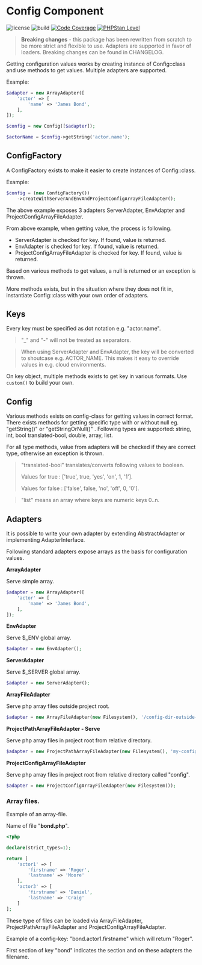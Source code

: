 # Config Component

![license](https://img.shields.io/github/license/corex/config?label=license)
![build](https://github.com/corex/config/workflows/build/badge.svg)
[![Code Coverage](https://img.shields.io/endpoint?url=https://gist.githubusercontent.com/corex/d409d31a9138bc37c905b4b4727bebe1/raw/test-coverage__master.json)](https://github.com/corex/config/actions)
[![PHPStan Level](https://img.shields.io/endpoint?url=https://gist.githubusercontent.com/corex/d409d31a9138bc37c905b4b4727bebe1/raw/phpstan-level__master.json)](https://github.com/corex/config/actions)

> **Breaking changes** - this package has been rewritten from scratch to be more strict and flexible to use. Adapters are supported in favor of loaders. Breaking changes can be found in CHANGELOG.

Getting configuration values works by creating instance of Config::class and use methods to get values. Multiple adapters are supported.

Example:
```php
$adapter = new ArrayAdapter([
    'actor' => [
        'name' => 'James Bond',
    ],
]);

$config = new Config([$adapter]);

$actorName = $config->getString('actor.name');
```

## ConfigFactory

A ConfigFactory exists to make it easier to create instances of Config::class.

Example:
```php
$config = (new ConfigFactory())
    ->createWithServerAndEnvAndProjectConfigArrayFileAdapter();
```

The above example exposes 3 adapters ServerAdapter, EnvAdapter and ProjectConfigArrayFileAdapter.

From above example, when getting value, the process is following.
- ServerAdapter is checked for key. If found, value is returned.
- EnvAdapter is checked for key. If found, value is returned.
- ProjectConfigArrayFileAdapter is checked for key. If found, value is returned.

Based on various methods to get values, a null is returned or an exception is thrown.

More methods exists, but in the situation where they does not fit in, instantiate Config::class with your own order of adapters.


## Keys

Every key must be specified as dot notation e.g. "actor.name".

> "_" and "-" will not be treated as separators.

> When using ServerAdapter and EnvAdapter, the key will be converted to shoutcase e.g. ACTOR_NAME. This makes it easy to override values in e.g. cloud environments.

On key object, multiple methods exists to get key in various formats. Use `custom()` to build your own.


## Config

Various methods exists on config-class for getting values in correct format. There exists methods for getting specific type with or without null eg. "getString()" or "getStringOrNull()" . Following types are supported: string, int, bool translated-bool, double, array, list.

For all type methods, value from adapters will be checked if they are correct type, otherwise an exception is thrown.

> "translated-bool" translates/converts following values to boolean.
>
> Values for true : ['true', true, 'yes', 'on', 1, '1'].
>
> Values for false : ['false', false, 'no', 'off', 0, '0'].

> "list" means an array where keys are numeric keys 0..n.


## Adapters

It is possible to write your own adapter by extending AbstractAdapter or implementing AdapterInterface.

Following standard adapters expose arrays as the basis for configuration values.

**ArrayAdapter**

Serve simple array.

```php
$adapter = new ArrayAdapter([
    'actor' => [
        'name' => 'James Bond',
    ],
]);
```


**EnvAdapter**

Serve $_ENV global array.

```php
$adapter = new EnvAdapter();
```


**ServerAdapter**

Serve $_SERVER global array.

```php
$adapter = new ServerAdapter();
```


**ArrayFileAdapter**

Serve php array files outside project root.

```php
$adapter = new ArrayFileAdapter(new Filesystem(), '/config-dir-outside-project-root');
```


**ProjectPathArrayFileAdapter - Serve**

Serve php array files in project root from relative directory.

```php
$adapter = new ProjectPathArrayFileAdapter(new Filesystem(), 'my-config-dir');
```


**ProjectConfigArrayFileAdapter**

Serve php array files in project root from relative directory called "config".

```php
$adapter = new ProjectConfigArrayFileAdapter(new Filesystem());
```


### Array files.

Example of an array-file.

Name of file "**bond.php**".
```php
<?php

declare(strict_types=1);

return [
    'actor1' => [
        'firstname' => 'Roger',
        'lastname' => 'Moore'
    ],
    'actor3' => [
        'firstname' => 'Daniel',
        'lastname' => 'Craig'
    ]
];
```

These type of files can be loaded via ArrayFileAdapter, ProjectPathArrayFileAdapter and ProjectConfigArrayFileAdapter.

Example of a config-key: "bond.actor1.firstname" which will return "Roger".

First section of key "bond" indicates the section and on these adapters the filename.

